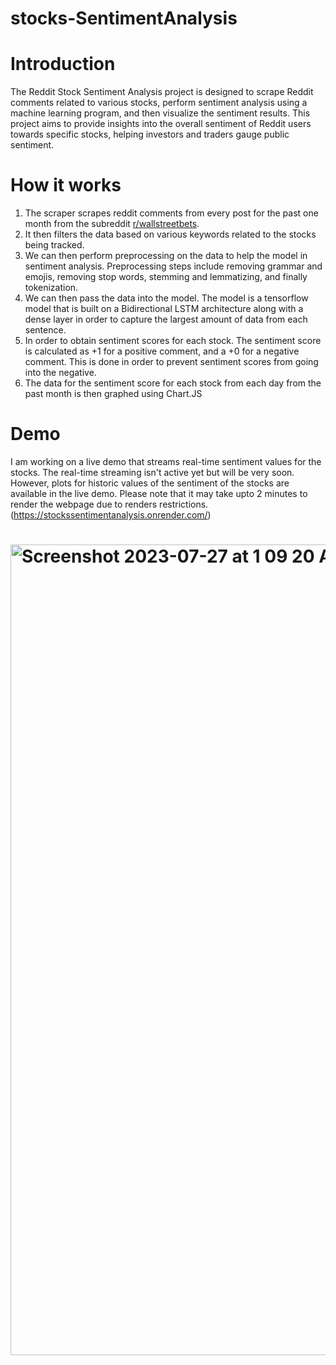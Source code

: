 # stocks-SentimentAnalysis
# Introduction  
The Reddit Stock Sentiment Analysis project is designed to scrape Reddit comments related to various stocks, perform sentiment analysis using a machine learning program, and then visualize the sentiment results. This project aims to provide insights into the overall sentiment of Reddit users towards specific stocks, helping investors and traders gauge public sentiment.
# How it works
1. The scraper scrapes reddit comments from every post for the past one month from the subreddit [r/wallstreetbets](https://www.reddit.com/r/wallstreetbets/).
2. It then filters the data based on various keywords related to the stocks being tracked.
3. We can then perform preprocessing on the data to help the model in sentiment analysis. Preprocessing steps include removing grammar and emojis, removing stop words, stemming and lemmatizing, and finally tokenization.
4. We can then pass the data into the model. The model is a tensorflow model that is built on a Bidirectional LSTM architecture along with a dense layer in order to capture the largest amount of data from each sentence.
5. In order to obtain sentiment scores for each stock. The sentiment score is calculated as +1 for a positive comment, and a +0 for a negative comment. This is done in order to prevent sentiment scores from going into the negative.
6. The data for the sentiment score for each stock from each day from the past month is then graphed using Chart.JS

# Demo
I am working on a live demo that streams real-time sentiment values for the stocks. The real-time streaming isn't active yet but will be very soon. However, plots for historic values of the sentiment of the stocks are available in the live demo. Please note that it may take upto 2 minutes to render the webpage due to renders restrictions. (https://stockssentimentanalysis.onrender.com/)
# <img width="1297" alt="Screenshot 2023-07-27 at 1 09 20 AM" src="https://github.com/Aaddy-1/stocks-SentimentAnalysis/assets/83650351/43104302-0db4-4d68-ad76-97e0235ea149">

